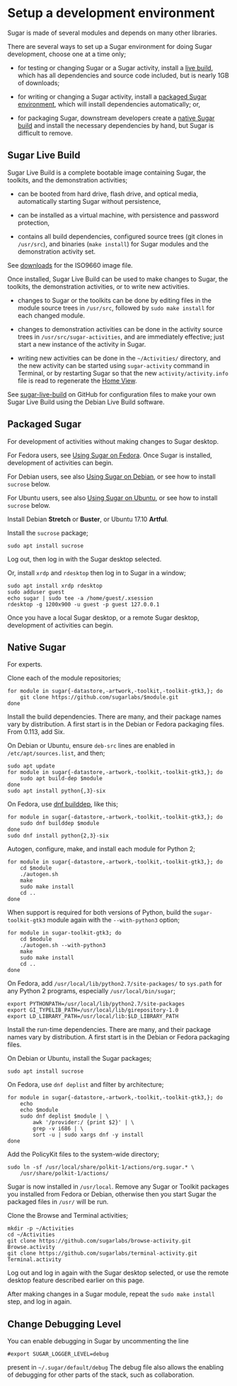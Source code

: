 Setup a development environment
===============================

Sugar is made of several modules and depends on many other libraries.

There are several ways to set up a Sugar environment for doing Sugar development, choose one at a time only;

-   for testing or changing Sugar or a Sugar activity, install a [live build](#sugar-live-build), which has all dependencies and source code included, but is nearly 1GB of downloads;

-   for writing or changing a Sugar activity, install a [packaged Sugar environment](#packaged-sugar), which will install dependencies automatically; or,

-   for packaging Sugar, downstream developers create a [native Sugar build](#native-sugar) and install the necessary dependencies by hand, but Sugar is difficult to remove.

Sugar Live Build
----------------

Sugar Live Build is a complete bootable image containing Sugar, the toolkits, and the demonstration activities;

-   can be booted from hard drive, flash drive, and optical media, automatically starting Sugar without persistence,

-   can be installed as a virtual machine, with persistence and password protection,

-   contains all build dependencies, configured source trees (git clones in `/usr/src`), and binaries (`make install`) for Sugar modules and the demonstration activity set.

See [downloads](http://people.sugarlabs.org/~quozl/sugar-live-build/) for the ISO9660 image file.

Once installed, Sugar Live Build can be used to make changes to Sugar, the toolkits, the demonstration activities, or to write new activities.

-   changes to Sugar or the toolkits can be done by editing files in the module source trees in `/usr/src`, followed by `sudo make install` for each changed module.

-   changes to demonstration activities can be done in the activity source trees in `/usr/src/sugar-activities`, and are immediately effective; just start a new instance of the activity in Sugar.

-   writing new activities can be done in the `~/Activities/` directory, and the new activity can be started using `sugar-activity` command in Terminal, or by restarting Sugar so that the new `activity/activity.info` file is read to regenerate the [Home View](https://help.sugarlabs.org/en/home_view.html).

See [sugar-live-build](https://github.com/sugarlabs/sugar-live-build) on GitHub for configuration files to make your own Sugar Live Build using the Debian Live Build software.

Packaged Sugar
--------------

For development of activities without making changes to Sugar desktop.

For Fedora users, see [Using Sugar on Fedora](fedora.md). Once Sugar is installed, development of activities can begin.

For Debian users, see also [Using Sugar on Debian](debian.md), or see how to install `sucrose` below.

For Ubuntu users, see also [Using Sugar on Ubuntu](ubuntu.md), or see how to install `sucrose` below.

Install Debian **Stretch** or **Buster**, or Ubuntu 17.10 **Artful**.

Install the `sucrose` package;

    sudo apt install sucrose

Log out, then log in with the Sugar desktop selected.

Or, install `xrdp` and `rdesktop` then log in to Sugar in a window;

    sudo apt install xrdp rdesktop
    sudo adduser guest
    echo sugar | sudo tee -a /home/guest/.xsession
    rdesktop -g 1200x900 -u guest -p guest 127.0.0.1

Once you have a local Sugar desktop, or a remote Sugar desktop, development of activities can begin.

Native Sugar
------------

For experts.

Clone each of the module repositories;

    for module in sugar{-datastore,-artwork,-toolkit,-toolkit-gtk3,}; do
        git clone https://github.com/sugarlabs/$module.git
    done

Install the build dependencies. There are many, and their package
names vary by distribution. A first start is in the Debian or Fedora
packaging files. From 0.113, add Six.

On Debian or Ubuntu, ensure `deb-src` lines are enabled in `/etc/apt/sources.list`, and then;

    sudo apt update
    for module in sugar{-datastore,-artwork,-toolkit,-toolkit-gtk3,}; do
        sudo apt build-dep $module
    done
    sudo apt install python{,3}-six

On Fedora, use [dnf builddep](http://dnf-plugins-core.readthedocs.io/en/latest/builddep.html), like this;

    for module in sugar{-datastore,-artwork,-toolkit,-toolkit-gtk3,}; do
        sudo dnf builddep $module
    done
    sudo dnf install python{2,3}-six

Autogen, configure, make, and install each module for Python 2;

    for module in sugar{-datastore,-artwork,-toolkit,-toolkit-gtk3,}; do
        cd $module
        ./autogen.sh
        make
        sudo make install
        cd ..
    done

When support is required for both versions of Python, build the `sugar-toolkit-gtk3` module again with the `--with-python3` option;

    for module in sugar-toolkit-gtk3; do
        cd $module
        ./autogen.sh --with-python3
        make
        sudo make install
        cd ..
    done

On Fedora, add `/usr/local/lib/python2.7/site-packages/` to `sys.path` for any Python 2 programs, especially `/usr/local/bin/sugar`;

    export PYTHONPATH=/usr/local/lib/python2.7/site-packages
    export GI_TYPELIB_PATH=/usr/local/lib/girepository-1.0
    export LD_LIBRARY_PATH=/usr/local/lib:$LD_LIBRARY_PATH

Install the run-time dependencies. There are many, and their package
names vary by distribution. A first start is in the Debian or Fedora
packaging files.

On Debian or Ubuntu, install the Sugar packages;

    sudo apt install sucrose

On Fedora, use `dnf deplist` and filter by architecture;

    for module in sugar{-datastore,-artwork,-toolkit,-toolkit-gtk3,}; do
        echo
        echo $module
        sudo dnf deplist $module | \
            awk '/provider:/ {print $2}' | \
            grep -v i686 | \
            sort -u | sudo xargs dnf -y install
    done

Add the PolicyKit files to the system-wide directory;

    sudo ln -sf /usr/local/share/polkit-1/actions/org.sugar.* \
        /usr/share/polkit-1/actions/

Sugar is now installed in `/usr/local`.  Remove any Sugar or Toolkit packages you installed from Fedora or Debian, otherwise then you start Sugar the packaged files in `/usr/` will be run.

Clone the Browse and Terminal activities;

    mkdir -p ~/Activities
    cd ~/Activities
    git clone https://github.com/sugarlabs/browse-activity.git Browse.activity
    git clone https://github.com/sugarlabs/terminal-activity.git Terminal.activity

Log out and log in again with the Sugar desktop selected, or use the remote desktop feature described earlier on this page.

After making changes in a Sugar module, repeat the `sudo make install` step, and log in again.


Change Debugging Level
--------------------

You can enable debugging in Sugar by uncommenting the line
```shell
#export SUGAR_LOGGER_LEVEL=debug
```
present in  `~/.sugar/default/debug`
The debug file also allows the enabling of debugging for other parts of the stack, such as collaboration.
